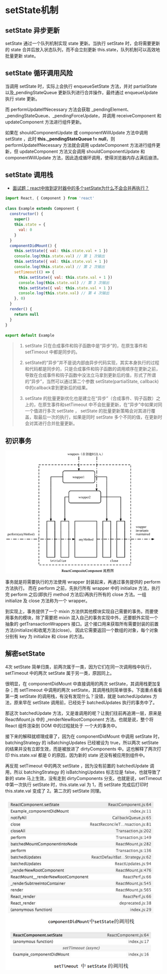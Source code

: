 # setState机制

## setState 异步更新

setState 通过一个队列机制实现 state 更新。当执行 setState 时，会将需要更新的 state 合并后放入状态队列，而不会立刻更新 this.state，队列机制可以高效地批量更新 state。

## setState 循环调用风险

当调用 setState 时，实际上会执行 enqueueSetState 方法，并对 partialState 以及_pendingStateQueue 更新队列进行合并操作，最终通过 enqueueUpdate 执行 state 更新。

而 performUpdateIfNecessary 方法会获取 _pendingElement、_pendingStateQueue、_pendingForceUpdate，并调用 receiveComponent 和 updateComponent 方法进行组件更新。

如果在 shouldComponentUpdate 或 componentWillUpdate 方法中调用 setState ，此时
**this._pendingStateQueue != null**，则 performUpdateIfNecessary 方法就会调用 updateComponent
方法进行组件更新，但 updateComponent 方法又会调用 shouldComponentUpdate 和 componentWillUpdate 方法，因此造成循环调用，使得浏览器内存占满后崩溃。

## setState 调用栈

- [面试题：react中放到定时器中的多个setState为什么不会合并再执行？](https://segmentfault.com/q/1010000015805834/a-1020000015815378)

```js
import React, { Component } from 'react'

class Example extends Component {
  constructor() {
    super()
    this.state = {
      val: 0
    }
  }
  componentDidMount() {
    this.setState({ val: this.state.val + 1 })
    console.log(this.state.val) // 第 1 次输出
    this.setState({ val: this.state.val + 1 })
    console.log(this.state.val) // 第 2 次输出
    setTimeout(() => {
      this.setState({ val: this.state.val + 1 })
      console.log(this.state.val) // 第 3 次输出
      this.setState({ val: this.state.val + 1 })
      console.log(this.state.val) // 第 4 次输出
    }, 0)
  }
  render() {
    return null
  }
}

export default Example
```

> 1. setState 只在合成事件和钩子函数中是“异步”的，在原生事件和 setTimeout 中都是同步的。
>
> 2. setState的“异步”并不是说内部由异步代码实现，其实本身执行的过程和代码都是同步的，只是合成事件和钩子函数的调用顺序在更新之前，导致在合成事件和钩子函数中没法立马拿到更新后的值，形式了所谓的“异步”，当然可以通过第二个参数 setState(partialState, callback) 中的callback拿到更新后的结果。
>
> 3. setState 的批量更新优化也是建立在“异步”（合成事件、钩子函数）之上的，在原生事件和setTimeout 中不会批量更新，在“异步”中如果对同一个值进行多次 setState ， setState 的批量更新策略会对其进行覆盖，取最后一次的执行，如果是同时 setState 多个不同的值，在更新时会对其进行合并批量更新。

## 初识事务

![ReactCompositeComponent](assets/ReactCompositeComponent.png)

事务就是将需要执行的方法使用 wrapper 封装起来，再通过事务提供的 perform 方法执行。 而在 perform 之前，先执行所有 wrapper 中的 initialize 方法，执行完 perform 之后(即执行 method 方法后)再执行所有的 close 方法。一组 initialize 及 close 方法称为一个 wrapper。

到实现上，事务提供了一个 mixin 方法供其他模块实现自己需要的事务。而要使用事务的模块，除了需要把 mixin 混入自己的事务实现中外，还要额外实现一个抽象的 getTransactionWrappers 接口。这个接口用来获取所有需要封装的前置方法(initialize)和收尾方法(close)， 因此它需要返回一个数组的对象，每个对象分别有 key 为 initialize 和 close 的方法。

## 解密setState

4次 setState 简单归类，前两次属于一类，因为它们在同一次调用栈中执行，setTimeout 中的两次 setState 属于另一类，原因同上。

很明显，在 componentDidMount 中直接调用的两次 setState，其调用栈更加复杂；而 setTimeout 中调用的两次 setState，其调用栈则简单很多。下面重点看看第一类 setState 的调用栈，有没有发现什么？没错，就是 batchedUpdates 方法，原来早在 setState 调用前，已经处于 batchedUpdates 执行的事务中了。

那这次 batchedUpdate 方法，又是谁调用的呢？让我们往前再追溯一层，原来是 ReactMount.js
中的 _renderNewRootComponent 方法。也就是说，整个将 React 组件渲染到 DOM 中的过程就处于
一个大的事务中。

接下来的解释就顺理成章了，因为在 componentDidMount 中调用 setState 时，batchingStrategy
的 isBatchingUpdates 已经被设为 true，所以两次 setState 的结果并没有立即生效，而是被放进了 dirtyComponents 中。这也解释了两次打印 this.state.val 都是 0 的原因，因为新的 state 还没有被应用到组件中。

再反观 setTimeout 中的两次 setState ，因为没有前置的 batchedUpdate 调用，所以 batchingStrategy 的 isBatchingUpdates 标志位是 false，也就导致了新的 state 马上生效，没有走到 dirtyComponents 分支。也就是说，setTimeout 中第一次执行 setState 时，this.state.val 为 1，而 setState 完成后打印时 this.state.val 变成了 2。第二次的 setState 同理。

![setState](assets/setState.png)
